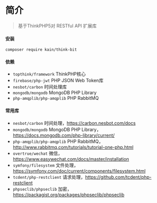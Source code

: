 # 简介

> 基于ThinkPHP5对 RESTful API 扩展库

#### 安装

```shell
composer require kain/think-bit
```

#### 依赖

- `topthink/framework` ThinkPHP核心
- `firebase/php-jwt` PHP JSON Web Token库
- `nesbot/carbon` 时间处理库
- `mongodb/mongodb` MongoDB PHP Library
- `php-amqplib/php-amqplib` PHP RabbitMQ

#### 常用库

- `nesbot/carbon` 时间处理，https://carbon.nesbot.com/docs
- `mongodb/mongodb` MongoDB PHP Library，https://docs.mongodb.com/php-library/current/
- `php-amqplib/php-amqplib` PHP RabbitMQ，http://www.rabbitmq.com/tutorials/tutorial-one-php.html
- `overtrue/wechat` 微信，https://www.easywechat.com/docs/master/installation
- `symfony/filesystem` 文件处理，https://symfony.com/doc/current/components/filesystem.html
- `tcdent/php-restclient` 请求处理，https://github.com/tcdent/php-restclient
- `phpseclib/phpseclib` 加密，https://packagist.org/packages/phpseclib/phpseclib